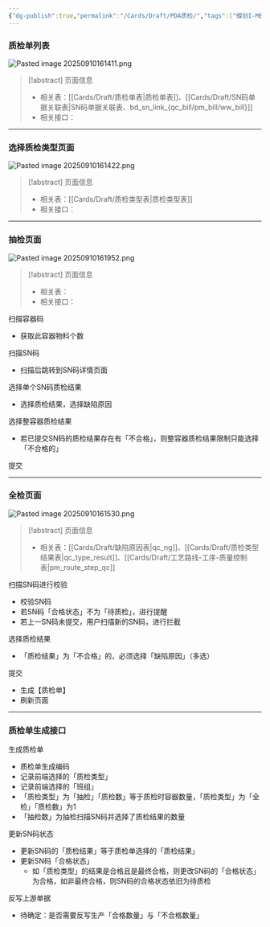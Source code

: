 ```yaml
---
{"dg-publish":true,"permalink":"/Cards/Draft/PDA质检/","tags":["蝶创I-MES/MES/江淮毅昌"]}
---
```



### 质检单列表

![Pasted image 20250910161411.png](/img/user/Extras/Attachments/Pasted%20image%2020250910161411.png)

> [!abstract] 页面信息
> - 相关表：[[Cards/Draft/质检单表\|质检单表]]、[[Cards/Draft/SN码单据关联表\|SN码单据关联表、bd_sn_link\_{qc_bill/pm_bill/ww_bill}]]
> - 相关接口：

---

### 选择质检类型页面

![Pasted image 20250910161422.png](/img/user/Extras/Attachments/Pasted%20image%2020250910161422.png)

> [!abstract] 页面信息
> - 相关表：[[Cards/Draft/质检类型表\|质检类型表]]
> - 相关接口：

---

### 抽检页面

![Pasted image 20250910161952.png](/img/user/Extras/Attachments/Pasted%20image%2020250910161952.png)

> [!abstract] 页面信息
> - 相关表：
> - 相关接口：

扫描容器码

- 获取此容器物料个数

扫描SN码

- 扫描后跳转到SN码详情页面

选择单个SN码质检结果

- 选择质检结果，选择缺陷原因

选择整容器质检结果

- 若已提交SN码的质检结果存在有「不合格」，则整容器质检结果限制只能选择「不合格的」

提交

---

### 全检页面

![Pasted image 20250910161530.png](/img/user/Extras/Attachments/Pasted%20image%2020250910161530.png)

> [!abstract] 页面信息
> - 相关表：[[Cards/Draft/缺陷原因表\|qc_ng]]、[[Cards/Draft/质检类型结果表\|qc_type_result]]、[[Cards/Draft/工艺路线-工序-质量控制表\|pm_route_step_qc]]

扫描SN码进行校验

- 校验SN码
- 若SN码「合格状态」不为「待质检」，进行提醒
- 若上一SN码未提交，用户扫描新的SN码，进行拦截

选择质检结果

- 「质检结果」为「不合格」的，必须选择「缺陷原因」（多选）

提交

- 生成【质检单】
- 刷新页面

---

### 质检单生成接口

生成质检单

- 质检单生成编码
- 记录前端选择的「质检类型」
- 记录前端选择的「班组」
- 「质检类型」为「抽检」「质检数」等于质检时容器数量，「质检类型」为「全检」「质检数」为1
- 「抽检数」为抽检扫描SN码并选择了质检结果的数量

更新SN码状态

- 更新SN码的「质检结果」等于质检单选择的「质检结果」
- 更新SN码「合格状态」
	- 如「质检类型」的结果是合格且是最终合格，则更改SN码的「合格状态」为合格，如非最终合格，则SN码的合格状态依旧为待质检

反写上游单据

- 待确定：是否需要反写生产「合格数量」与「不合格数量」